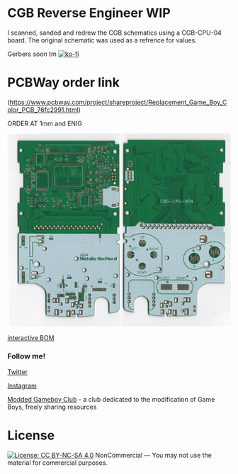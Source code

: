 # CGB Reverse Engineer WIP
I scanned, sanded and redrew the CGB schematics using a CGB-CPU-04 board. The original schematic was used as a refrence for values.

Gerbers soon tm
[![ko-fi](https://ko-fi.com/img/githubbutton_sm.svg)](https://ko-fi.com/L4L12T33R)
# PCBWay order link
(https://www.pcbway.com/project/shareproject/Replacement_Game_Boy_Color_PCB_76fc2991.html)

ORDER AT 1mm and ENIG 

![Scans](https://github.com/nataliethenerd/CGB_ReverseEngineer/blob/main/Image_20240127_0002.png)

[interactive BOM](https://nataliethenerd.github.io/cgb.html)

### Follow me!
[Twitter](https://twitter.com/natalie_thenerd)

[Instagram](https://www.instagram.com/natalie.thenerd/)

[Modded Gameboy Club](https://moddedgameboy.club/) - a club dedicated to the modification of Game Boys, freely sharing resources
# License

 [![License: CC BY-NC-SA 4.0](https://licensebuttons.net/l/by-nc-sa/4.0/80x15.png)](https://creativecommons.org/licenses/by-nc-sa/4.0/)
NonCommercial — You may not use the material for commercial purposes.
